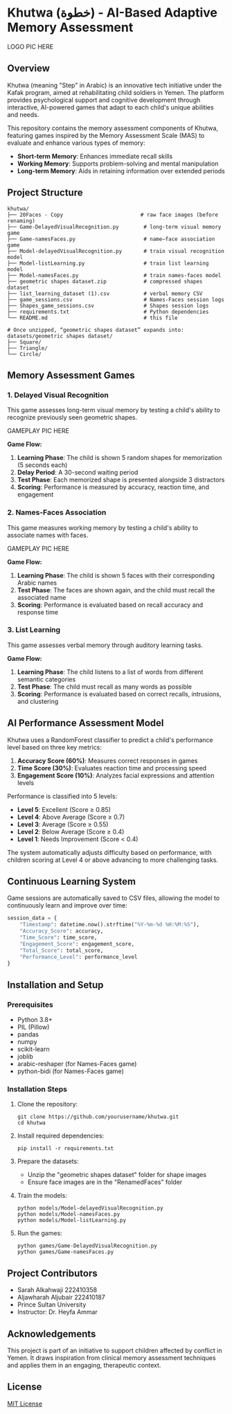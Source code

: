 # Khutwa (خطوة) - AI-Based Adaptive Memory Assessment

LOGO PIC HERE 

## Overview

Khutwa (meaning "Step" in Arabic) is an innovative tech initiative under the Kafak program, aimed at rehabilitating child soldiers in Yemen. The platform provides psychological support and cognitive development through interactive, AI-powered games that adapt to each child's unique abilities and needs.

This repository contains the memory assessment components of Khutwa, featuring games inspired by the Memory Assessment Scale (MAS) to evaluate and enhance various types of memory:

- **Short-term Memory**: Enhances immediate recall skills
- **Working Memory**: Supports problem-solving and mental manipulation
- **Long-term Memory**: Aids in retaining information over extended periods

## Project Structure

```
khutwa/
├── 20Faces - Copy                         # raw face images (before renaming)
├── Game-DelayedVisualRecognition.py        # long-term visual memory game
├── Game-namesFaces.py                      # name–face association game
├── Model-delayedVisualRecognition.py       # train visual recognition model
├── Model-listLearning.py                   # train list learning model
├── Model-namesFaces.py                     # train names-faces model
├── geometric shapes dataset.zip            # compressed shapes dataset
├── list_learning_dataset (1).csv           # verbal memory CSV
├── game_sessions.csv                       # Names-Faces session logs
├── Shapes_game_sessions.csv                # Shapes session logs
├── requirements.txt                        # Python dependencies
└── README.md                               # this file

# Once unzipped, “geometric shapes dataset” expands into:
datasets/geometric shapes dataset/
├── Square/
├── Triangle/
└── Circle/

```

## Memory Assessment Games

### 1. Delayed Visual Recognition

This game assesses long-term visual memory by testing a child's ability to recognize previously seen geometric shapes.

GAMEPLAY PIC HERE 

**Game Flow:**
1. **Learning Phase**: The child is shown 5 random shapes for memorization (5 seconds each)
2. **Delay Period**: A 30-second waiting period
3. **Test Phase**: Each memorized shape is presented alongside 3 distractors
4. **Scoring**: Performance is measured by accuracy, reaction time, and engagement

### 2. Names-Faces Association

This game measures working memory by testing a child's ability to associate names with faces.

GAMEPLAY PIC HERE 

**Game Flow:**
1. **Learning Phase**: The child is shown 5 faces with their corresponding Arabic names
2. **Test Phase**: The faces are shown again, and the child must recall the associated name
3. **Scoring**: Performance is evaluated based on recall accuracy and response time

### 3. List Learning

This game assesses verbal memory through auditory learning tasks.

**Game Flow:**
1. **Learning Phase**: The child listens to a list of words from different semantic categories
2. **Test Phase**: The child must recall as many words as possible
3. **Scoring**: Performance is evaluated based on correct recalls, intrusions, and clustering

## AI Performance Assessment Model

Khutwa uses a RandomForest classifier to predict a child's performance level based on three key metrics:

1. **Accuracy Score (60%)**: Measures correct responses in games
2. **Time Score (30%)**: Evaluates reaction time and processing speed
3. **Engagement Score (10%)**: Analyzes facial expressions and attention levels

Performance is classified into 5 levels:
- **Level 5**: Excellent (Score ≥ 0.85)
- **Level 4**: Above Average (Score ≥ 0.7)
- **Level 3**: Average (Score ≥ 0.55)
- **Level 2**: Below Average (Score ≥ 0.4)
- **Level 1**: Needs Improvement (Score < 0.4)

The system automatically adjusts difficulty based on performance, with children scoring at Level 4 or above advancing to more challenging tasks.

## Continuous Learning System

Game sessions are automatically saved to CSV files, allowing the model to continuously learn and improve over time:

```python
session_data = {
    "Timestamp": datetime.now().strftime("%Y-%m-%d %H:%M:%S"),
    "Accuracy_Score": accuracy,
    "Time_Score": time_score,
    "Engagement_Score": engagement_score,
    "Total_Score": total_score,
    "Performance_Level": performance_level
}
```

## Installation and Setup

### Prerequisites
- Python 3.8+
- PIL (Pillow)
- pandas
- numpy
- scikit-learn
- joblib
- arabic-reshaper (for Names-Faces game)
- python-bidi (for Names-Faces game)

### Installation Steps

1. Clone the repository:
   ```
   git clone https://github.com/yourusername/khutwa.git
   cd khutwa
   ```

2. Install required dependencies:
   ```
   pip install -r requirements.txt
   ```

3. Prepare the datasets:
   - Unzip  the "geometric shapes dataset" folder for shape images 
   - Ensure face images are in the "RenamedFaces" folder

4. Train the models:
   ```
   python models/Model-delayedVisualRecognition.py
   python models/Model-namesFaces.py
   python models/Model-listLearning.py
   ```

5. Run the games:
   ```
   python games/Game-DelayedVisualRecognition.py
   python games/Game-namesFaces.py
   ```

## Project Contributors

- Sarah Alkahwaji 222410358
- Aljawharah Aljubair 222410187
- Prince Sultan University
- Instructor: Dr. Heyfa Ammar

## Acknowledgements

This project is part of an initiative to support children affected by conflict in Yemen. It draws inspiration from clinical memory assessment techniques and applies them in an engaging, therapeutic context.

## License

[MIT License](LICENSE)
